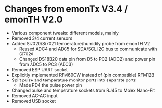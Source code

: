 Changes from emonTx V3.4 / emonTH V2.0
======================================

- Various component tweaks: different models, mainly
- Removed 3/4 current sensors
- Added Si7020/Si7021 temperature/humidity probe from emonTH V2
  - Reused ADC4 and ADC5 for SDA/SCL I2C bus to communicate with Si7020
  - Changed DS18B20 data pin from D5 to PC2 (ADC2) amd power pin from ADC5 to PC3 (ADC3)
- Removed ESP UART socket
- Explicitly implemented RFM69CW instead of (pin compatible) RFM12B
- Split pulse and temperature monitor ports into separate ports
  - Made PD4 the pulse power pin
- Changed pulse and temperature sockets from RJ45 to Molex Nano-Fit
- Removed AC-AC input
- Removed USB socket
